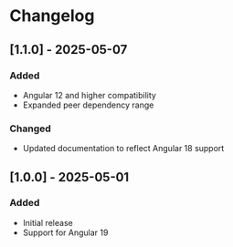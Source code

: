 # Changelog

## [1.1.0] - 2025-05-07

### Added
- Angular 12 and higher compatibility
- Expanded peer dependency range

### Changed
- Updated documentation to reflect Angular 18 support

## [1.0.0] - 2025-05-01

### Added
- Initial release
- Support for Angular 19